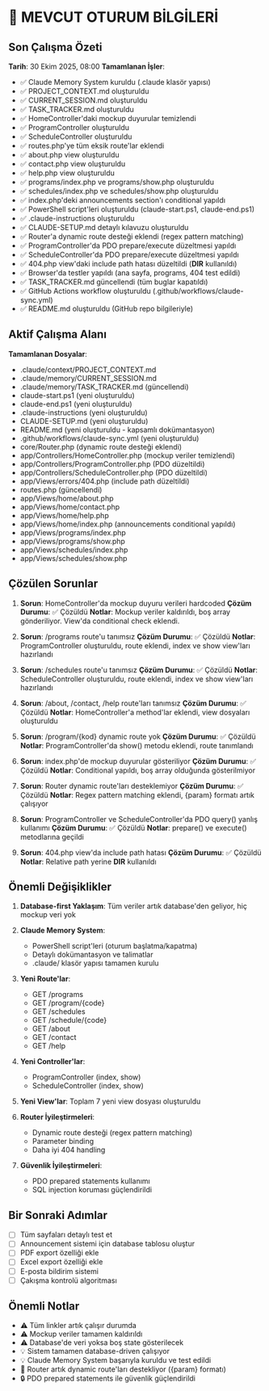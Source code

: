 # 📍 MEVCUT OTURUM BİLGİLERİ

## Son Çalışma Özeti
**Tarih**: 30 Ekim 2025, 08:00
**Tamamlanan İşler**:
- ✅ Claude Memory System kuruldu (.claude klasör yapısı)
- ✅ PROJECT_CONTEXT.md oluşturuldu
- ✅ CURRENT_SESSION.md oluşturuldu
- ✅ TASK_TRACKER.md oluşturuldu
- ✅ HomeController'daki mockup duyurular temizlendi
- ✅ ProgramController oluşturuldu
- ✅ ScheduleController oluşturuldu
- ✅ routes.php'ye tüm eksik route'lar eklendi
- ✅ about.php view oluşturuldu
- ✅ contact.php view oluşturuldu
- ✅ help.php view oluşturuldu
- ✅ programs/index.php ve programs/show.php oluşturuldu
- ✅ schedules/index.php ve schedules/show.php oluşturuldu
- ✅ index.php'deki announcements section'ı conditional yapıldı
- ✅ PowerShell script'leri oluşturuldu (claude-start.ps1, claude-end.ps1)
- ✅ .claude-instructions oluşturuldu
- ✅ CLAUDE-SETUP.md detaylı kılavuzu oluşturuldu
- ✅ Router'a dynamic route desteği eklendi (regex pattern matching)
- ✅ ProgramController'da PDO prepare/execute düzeltmesi yapıldı
- ✅ ScheduleController'da PDO prepare/execute düzeltmesi yapıldı
- ✅ 404.php view'daki include path hatası düzeltildi (__DIR__ kullanıldı)
- ✅ Browser'da testler yapıldı (ana sayfa, programs, 404 test edildi)
- ✅ TASK_TRACKER.md güncellendi (tüm buglar kapatıldı)
- ✅ GitHub Actions workflow oluşturuldu (.github/workflows/claude-sync.yml)
- ✅ README.md oluşturuldu (GitHub repo bilgileriyle)

## Aktif Çalışma Alanı
**Tamamlanan Dosyalar**: 
- .claude/context/PROJECT_CONTEXT.md
- .claude/memory/CURRENT_SESSION.md
- .claude/memory/TASK_TRACKER.md (güncellendi)
- claude-start.ps1 (yeni oluşturuldu)
- claude-end.ps1 (yeni oluşturuldu)
- .claude-instructions (yeni oluşturuldu)
- CLAUDE-SETUP.md (yeni oluşturuldu)
- README.md (yeni oluşturuldu - kapsamlı dokümantasyon)
- .github/workflows/claude-sync.yml (yeni oluşturuldu)
- core/Router.php (dynamic route desteği eklendi)
- app/Controllers/HomeController.php (mockup veriler temizlendi)
- app/Controllers/ProgramController.php (PDO düzeltildi)
- app/Controllers/ScheduleController.php (PDO düzeltildi)
- app/Views/errors/404.php (include path düzeltildi)
- routes.php (güncellendi)
- app/Views/home/about.php
- app/Views/home/contact.php
- app/Views/home/help.php
- app/Views/home/index.php (announcements conditional yapıldı)
- app/Views/programs/index.php
- app/Views/programs/show.php
- app/Views/schedules/index.php
- app/Views/schedules/show.php

## Çözülen Sorunlar
1. **Sorun**: HomeController'da mockup duyuru verileri hardcoded
   **Çözüm Durumu**: ✅ Çözüldü
   **Notlar**: Mockup veriler kaldırıldı, boş array gönderiliyor. View'da conditional check eklendi.

2. **Sorun**: /programs route'u tanımsız
   **Çözüm Durumu**: ✅ Çözüldü
   **Notlar**: ProgramController oluşturuldu, route eklendi, index ve show view'ları hazırlandı

3. **Sorun**: /schedules route'u tanımsız
   **Çözüm Durumu**: ✅ Çözüldü
   **Notlar**: ScheduleController oluşturuldu, route eklendi, index ve show view'ları hazırlandı

4. **Sorun**: /about, /contact, /help route'ları tanımsız
   **Çözüm Durumu**: ✅ Çözüldü
   **Notlar**: HomeController'a method'lar eklendi, view dosyaları oluşturuldu

5. **Sorun**: /program/{kod} dynamic route yok
   **Çözüm Durumu**: ✅ Çözüldü
   **Notlar**: ProgramController'da show() metodu eklendi, route tanımlandı

6. **Sorun**: index.php'de mockup duyurular gösteriliyor
   **Çözüm Durumu**: ✅ Çözüldü
   **Notlar**: Conditional yapıldı, boş array olduğunda gösterilmiyor

7. **Sorun**: Router dynamic route'ları desteklemiyor
   **Çözüm Durumu**: ✅ Çözüldü
   **Notlar**: Regex pattern matching eklendi, {param} formatı artık çalışıyor

8. **Sorun**: ProgramController ve ScheduleController'da PDO query() yanlış kullanımı
   **Çözüm Durumu**: ✅ Çözüldü
   **Notlar**: prepare() ve execute() metodlarına geçildi

9. **Sorun**: 404.php view'da include path hatası
   **Çözüm Durumu**: ✅ Çözüldü
   **Notlar**: Relative path yerine __DIR__ kullanıldı

## Önemli Değişiklikler
1. **Database-first Yaklaşım**: Tüm veriler artık database'den geliyor, hiç mockup veri yok

2. **Claude Memory System**: 
   - PowerShell script'leri (oturum başlatma/kapatma)
   - Detaylı dokümantasyon ve talimatlar
   - .claude/ klasör yapısı tamamen kurulu

3. **Yeni Route'lar**: 
   - GET /programs
   - GET /program/{code}
   - GET /schedules
   - GET /schedule/{code}
   - GET /about
   - GET /contact
   - GET /help

4. **Yeni Controller'lar**:
   - ProgramController (index, show)
   - ScheduleController (index, show)

5. **Yeni View'lar**: Toplam 7 yeni view dosyası oluşturuldu

6. **Router İyileştirmeleri**:
   - Dynamic route desteği (regex pattern matching)
   - Parameter binding
   - Daha iyi 404 handling

7. **Güvenlik İyileştirmeleri**:
   - PDO prepared statements kullanımı
   - SQL injection koruması güçlendirildi

## Bir Sonraki Adımlar
- [ ] Tüm sayfaları detaylı test et
- [ ] Announcement sistemi için database tablosu oluştur
- [ ] PDF export özelliği ekle
- [ ] Excel export özelliği ekle
- [ ] E-posta bildirim sistemi
- [ ] Çakışma kontrolü algoritması

## Önemli Notlar
- ⚠️ Tüm linkler artık çalışır durumda
- ⚠️ Mockup veriler tamamen kaldırıldı
- ⚠️ Database'de veri yoksa boş state gösterilecek
- 💡 Sistem tamamen database-driven çalışıyor
- 💡 Claude Memory System başarıyla kuruldu ve test edildi
- 🔧 Router artık dynamic route'ları destekliyor ({param} formatı)
- 🔒 PDO prepared statements ile güvenlik güçlendirildi
